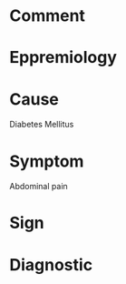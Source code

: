 # Comment

# Eppremiology

# Cause

Diabetes Mellitus

# Symptom

Abdominal pain

# Sign

# Diagnostic
